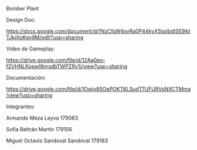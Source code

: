 Bomber Plant

Design Doc:

https://docs.google.com/document/d/1NzCfsW4svRa0P44kyX5tsijbdlSE9ikITJkjXoKgy9M/edit?usp=sharing

Video de Gameplay:

https://drive.google.com/file/d/12Aa0eo-f2VHNLKopwl6nrsdbTWPZRy1i/view?usp=sharing

Documentación:

https://drive.google.com/file/d/1Owjv85OePOKT6LSudT7UFURVsNXCTMma/view?usp=sharing


Integrantes:

Armando Meza Leyva 179083

Sofía Beltrán Martín 179156

Miguel Octavio Sandoval Sandoval 179183
